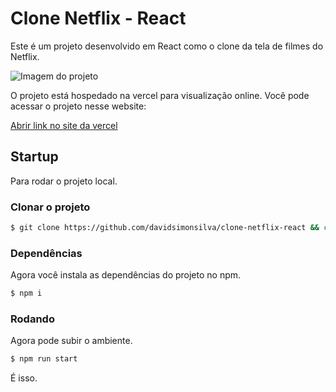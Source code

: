 # Clone Netflix - React

Este é um projeto desenvolvido em React como o clone da tela de filmes do Netflix.

![Imagem do projeto](https://i.imgur.com/PbD0G3S.png)

O projeto está hospedado na vercel para visualização online. Você pode acessar o projeto nesse website:

[Abrir link no site da vercel](https://clone-netflix-react-6eg24pcac-davidsimonsilva.vercel.app/)

## Startup

Para rodar o projeto local.

### Clonar o projeto

```bash
$ git clone https://github.com/davidsimonsilva/clone-netflix-react && cd clone-netflix-react
```

### Dependências

Agora você instala as dependências do projeto no npm.

```bash
$ npm i
```

### Rodando

Agora pode subir o ambiente.

```bash
$ npm run start
```

É isso.
